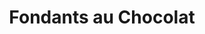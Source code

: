 ---
layout: recette
categories: [recettes]
hidden: true
lang: fr
sitemap: true
title: Fondants au Chocolat
type: sucre
utensils: 
  - casserole
  - fouet
  - moule-muffins
recettes:
  Classique:
    yield: 4
    ingredients: 
      - nom: chocolat noir 70% 
        qte: 75
        unite: gr
      - nom: beurre
        qte: 50
        unite: gr
      - nom: sucre glace
        qte: 50
        unite: gr
      - nom: oeufs 
        qte: 2
        variable: true
      - nom: farine
        qte: 10
        unite: gr  
      - nom: chocolat
        qte: 4
        unite: carreaux
    etapes:
      - label: Préparation
        details:
          - Faire fondre le chocolat avec le beurre dans une casserole
          - Incorporer le sucre
          - Incorporer les oeufs un à un
          - Incorporer la farine
          - Répartir dans un moule à muffins
          - Ajouter un carré de chocolat au milieu de chaque fondant
      - label: Cuisson
        emoji: 🔥
        details:
          - Cuire 10-13 minutes à 180°C
---